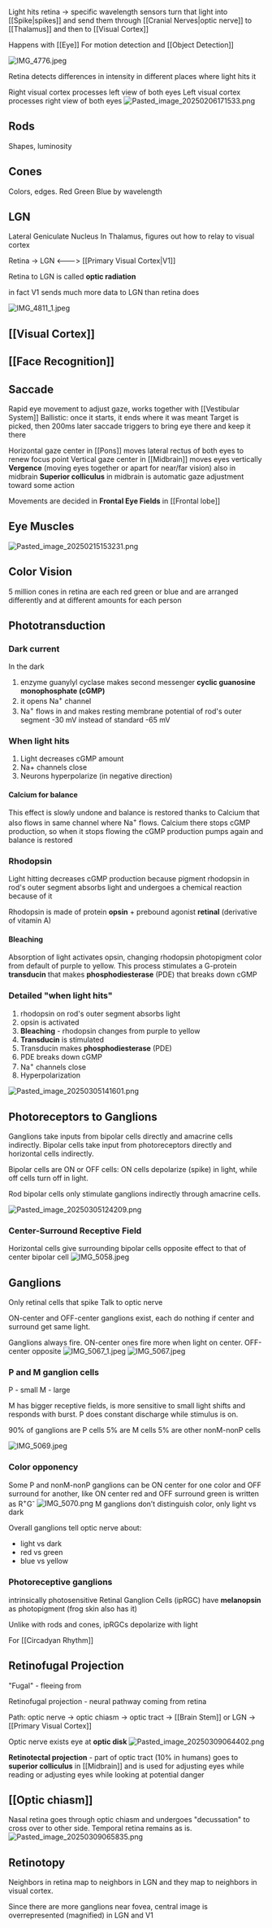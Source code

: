 Light hits retina -> specific wavelength sensors turn that light into \[\[Spike|spikes]] and send them through \[\[Cranial Nerves|optic nerve]] to \[\[Thalamus]] and then to \[\[Visual Cortex]]

Happens with \[\[Eye]]
For motion detection and \[\[Object Detection]]

![IMG\_4776.jpeg](img_4776.jpeg)

Retina detects differences in intensity in different places where light hits it

Right visual cortex processes left view of both eyes
Left visual cortex processes right view of both eyes
![Pasted\_image\_20250206171533.png](pasted_image_20250206171533.png)

## Rods

Shapes, luminosity

## Cones

Colors, edges.
Red Green Blue by wavelength

## LGN

Lateral Geniculate Nucleus
In Thalamus, figures out how to relay to visual cortex

Retina -> LGN <---> \[\[Primary Visual Cortex|V1]]

Retina to LGN is called **optic radiation**

in fact V1 sends much more data to LGN than retina does

![IMG\_4811\_1.jpeg](img_4811_1.jpeg)

## \[\[Visual Cortex]]

## \[\[Face Recognition]]

## Saccade

Rapid eye movement to adjust gaze, works together with \[\[Vestibular System]]
Ballistic: once it starts, it ends where it was meant
Target is picked, then 200ms later saccade triggers to bring eye there and keep it there

Horizontal gaze center in \[\[Pons]] moves lateral rectus of both eyes to renew focus point
Vertical gaze center in \[\[Midbrain]] moves eyes vertically
**Vergence** (moving eyes together or apart for near/far vision) also in midbrain
**Superior colliculus** in midbrain is automatic gaze adjustment toward some action

Movements are decided in **Frontal Eye Fields** in \[\[Frontal lobe]]

## Eye Muscles

![Pasted\_image\_20250215153231.png](pasted_image_20250215153231.png)

## Color Vision

5 million cones in retina are each red green or blue and are arranged differently and at different amounts for each person

## Phototransduction

### Dark current

In the dark

1. enzyme guanylyl cyclase makes second messenger **cyclic guanosine monophosphate (cGMP)**
2. it opens Na<sup>+</sup> channel
3. Na<sup>+</sup> flows in and makes resting membrane potential of rod's outer segment -30 mV instead of standard -65 mV

### When light hits

1. Light decreases cGMP amount
2. Na+ channels close
3. Neurons hyperpolarize (in negative direction)

#### Calcium for balance

This effect is slowly undone and balance is restored thanks to Calcium that also flows in same channel where Na<sup>+</sup> flows. Calcium there stops cGMP production, so when it stops flowing the cGMP production pumps again and balance is restored

### Rhodopsin

Light hitting decreases cGMP production because pigment rhodopsin in rod's outer segment absorbs light and undergoes a chemical reaction because of it

Rhodopsin is made of protein **opsin** + prebound agonist **retinal** (derivative of vitamin A)

#### Bleaching

Absorption of light activates opsin, changing rhodopsin photopigment color from default of purple to yellow.
This process stimulates a G-protein **transducin** that makes **phosphodiesterase** (PDE) that breaks down cGMP

### Detailed "when light hits"

1. rhodopsin on rod's outer segment absorbs light
2. opsin is activated
3. **Bleaching** - rhodopsin changes from purple to yellow
4. **Transducin** is stimulated
5. Transducin makes **phosphodiesterase** (PDE)
6. PDE breaks down cGMP
7. Na<sup>+</sup> channels close
8. Hyperpolarization

![Pasted\_image\_20250305141601.png](pasted_image_20250305141601.png)

## Photoreceptors to Ganglions

Ganglions take inputs from bipolar cells directly and amacrine cells indirectly.
Bipolar cells take input from photoreceptors directly and horizontal cells indirectly.

Bipolar cells are ON or OFF cells: ON cells depolarize (spike) in light, while off cells turn off in light.

Rod bipolar cells only stimulate ganglions indirectly through amacrine cells.

![Pasted\_image\_20250305124209.png](pasted_image_20250305124209.png)

### Center-Surround Receptive Field

Horizontal cells give surrounding bipolar cells opposite effect to that of center bipolar cell
![IMG\_5058.jpeg](img_5058.jpeg)

## Ganglions

Only retinal cells that spike
Talk to optic nerve

ON-center and OFF-center ganglions exist, each do nothing if center and surround get same light.

Ganglions always fire.
ON-center ones fire more when light on center.
OFF-center opposite
![IMG\_5067\_1.jpeg](img_5067_1.jpeg)
![IMG\_5067.jpeg](img_5067.jpeg)

### P and M ganglion cells

P - small
M - large

M has bigger receptive fields, is more sensitive to small light shifts and responds with burst.
P does constant discharge while stimulus is on.

90% of ganglions are P cells
5% are M cells
5% are other nonM-nonP cells

![IMG\_5069.jpeg](img_5069.jpeg)

### Color opponency

Some P and nonM-nonP ganglions can be ON center for one color and OFF surround for another,
like ON center red and OFF surround green is written as R<sup>+</sup>G<sup>-</sup>
![IMG\_5070.png](img_5070.png)
M ganglions don’t distinguish color, only light vs dark

Overall ganglions tell optic nerve about:

* light vs dark
* red vs green
* blue vs yellow

### Photoreceptive ganglions

intrinsically photosensitive Retinal Ganglion Cells (ipRGC) have **melanopsin** as photopigment (frog skin also has it)

Unlike with rods and cones, ipRGCs depolarize with light

For \[\[Circadyan Rhythm]]

## Retinofugal Projection

"Fugal" - fleeing from

Retinofugal projection - neural pathway coming from retina

Path: optic nerve -> optic chiasm -> optic tract -> \[\[Brain Stem]] or LGN -> \[\[Primary Visual Cortex]]

Optic nerve exists eye at **optic disk**
![Pasted\_image\_20250309064402.png](pasted_image_20250309064402.png)

**Retinotectal projection** - part of optic tract (10% in humans) goes to **superior colliculus** in \[\[Midbrain]] and is used for adjusting eyes while reading or adjusting eyes while looking at potential danger

## \[\[Optic chiasm]]

Nasal retina goes through optic chiasm and undergoes "decussation" to cross over to other side.
Temporal retina remains as is.
![Pasted\_image\_20250309065835.png](pasted_image_20250309065835.png)

## Retinotopy

Neighbors in retina map to neighbors in LGN and they map to neighbors in visual cortex.

Since there are more ganglions near fovea, central image is overrepresented (magnified) in LGN and V1

